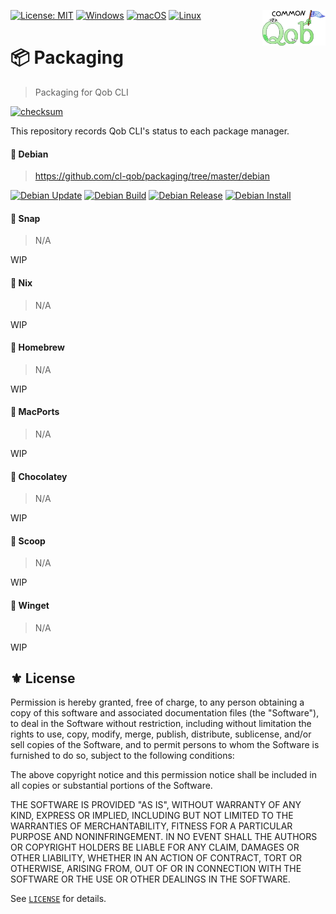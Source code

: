 [![License: MIT](https://img.shields.io/badge/License-MIT-green.svg)](https://opensource.org/licenses/MIT)
[![Windows](https://img.shields.io/badge/-Windows-lightblue?logo=windows&style=flat&logoColor=blue)](#)
[![macOS](https://img.shields.io/badge/-macOS-lightgrey?logo=apple&style=flat&logoColor=white)](#)
[![Linux](https://img.shields.io/badge/-Linux-fcc624?logo=linux&style=flat&logoColor=black)](#)
<a href="#"><img align="right" src="https://raw.githubusercontent.com/cl-qob/cli/master/docs/static/logo.png" width="20%"></a>
# 📦 Packaging
> Packaging for Qob CLI

[![checksum](https://github.com/cl-qob/packaging/actions/workflows/checksum.yml/badge.svg)](https://github.com/cl-qob/packaging/actions/workflows/checksum.yml)

This repository records Qob CLI's status to each package manager.

#### 🧪 Debian
> https://github.com/cl-qob/packaging/tree/master/debian

[![Debian Update](https://github.com/cl-qob/packaging/actions/workflows/debian_update.yml/badge.svg)](https://github.com/cl-qob/packaging/actions/workflows/debian_update.yml)
[![Debian Build](https://github.com/cl-qob/packaging/actions/workflows/debian_build.yml/badge.svg)](https://github.com/cl-qob/packaging/actions/workflows/debian_build.yml)
[![Debian Release](https://github.com/cl-qob/packaging/actions/workflows/debian_release.yml/badge.svg)](https://github.com/cl-qob/packaging/actions/workflows/debian_release.yml)
[![Debian Install](https://github.com/cl-qob/packaging/actions/workflows/debian_install.yml/badge.svg)](https://github.com/cl-qob/packaging/actions/workflows/debian_install.yml)

#### 🧪 Snap
> N/A

WIP

#### 🧪 Nix
> N/A

WIP

#### 🧪 Homebrew
> N/A

WIP

#### 🧪 MacPorts
> N/A

WIP

#### 🧪 Chocolatey
> N/A

WIP

#### 🧪 Scoop
> N/A

WIP

#### 🧪 Winget
> N/A

WIP

## ⚜️ License

Permission is hereby granted, free of charge, to any person obtaining a copy
of this software and associated documentation files (the "Software"), to deal
in the Software without restriction, including without limitation the rights
to use, copy, modify, merge, publish, distribute, sublicense, and/or sell
copies of the Software, and to permit persons to whom the Software is
furnished to do so, subject to the following conditions:

The above copyright notice and this permission notice shall be included in all
copies or substantial portions of the Software.

THE SOFTWARE IS PROVIDED "AS IS", WITHOUT WARRANTY OF ANY KIND, EXPRESS OR
IMPLIED, INCLUDING BUT NOT LIMITED TO THE WARRANTIES OF MERCHANTABILITY,
FITNESS FOR A PARTICULAR PURPOSE AND NONINFRINGEMENT. IN NO EVENT SHALL THE
AUTHORS OR COPYRIGHT HOLDERS BE LIABLE FOR ANY CLAIM, DAMAGES OR OTHER
LIABILITY, WHETHER IN AN ACTION OF CONTRACT, TORT OR OTHERWISE, ARISING FROM,
OUT OF OR IN CONNECTION WITH THE SOFTWARE OR THE USE OR OTHER DEALINGS IN THE
SOFTWARE.

See [`LICENSE`](./LICENSE) for details.
